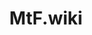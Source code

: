 ---
title: MtF.wiki
description: MtF.wiki
landing:
  height: 700
  image: new/mtf-wiki-square.svg
  title:
    - MtF.wiki
  text:
    - 欢迎来到 MtF.wiki．我们试图整理汇总 MtF 的相关资料，为大家提供更好的帮助~
  titleColor:
  textColor:
  spaceBetweenTitleText: 25
  buttons:
    - link: docs
      text: 查看文档
      color: primary
  #backgroundImage:
  #  src: images/Transgender_Pride_Flag.webp
  #  height: 600
footer:
  sections:
    - title: 项目
      links:
        - title: 主页 MtF.wiki
          link: https://mtf.wiki
        - title: 源码
          link: https://github.com/project-trans/MtF-wiki
        - title: 导航站 2345.LGBT
          link: https://2345.lgbt
    - title: 动态
      links:
        - title: Twitter
          link: https://mtf.wiki
        - title: Telegram 频道
          link: https://t.me/MtFwiki
    - title: 联系
      links:
        - title: 贡献者指南
          link: /zh-cn/docs/contributor-guide/
        - title: Discord
          link: https://link.mtf.wiki/discord
        - title: Twitter
          link: https://twitter.com/MtFwiki
        - title: GitHub
          link: https://github.com/project-trans
        - title: 电子邮件
          link: mailto:hi@mtf.wiki
  contents:
    align: left
    applySinglePageCss: true
    markdown: >
      {{< hide-mobile-navbar >}}<img src="/new/mtf-wiki-long.svg" style="height:1em;display:inline;vertical-align:baseline;background-color:none;border:none;"/>
      &copy; 2020-2023 <https://MtF.wiki> All rights reserved. Maintained by {{< project-trans >}}

      > 如果你能记住我的名字，如果你们都能记住我的名字，也许我或者“我们”，终有一天能自由地生存着。
---